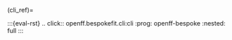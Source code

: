 (cli_ref)=
<!--
The click directive renders to rST,
so we must use eval-rst here
-->
:::{eval-rst}
.. click:: openff.bespokefit.cli:cli
    :prog: openff-bespoke
    :nested: full
:::
